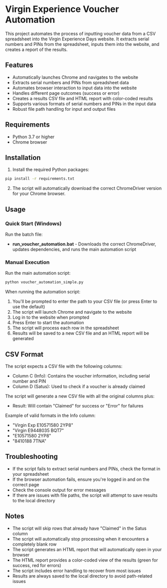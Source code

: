 # Virgin Experience Voucher Automation

This project automates the process of inputting voucher data from a CSV spreadsheet into the Virgin Experience Days website. It extracts serial numbers and PINs from the spreadsheet, inputs them into the website, and creates a report of the results.

## Features

- Automatically launches Chrome and navigates to the website
- Extracts serial numbers and PINs from spreadsheet data
- Automates browser interaction to input data into the website
- Handles different page outcomes (success or error)
- Creates a results CSV file and HTML report with color-coded results
- Supports various formats of serial numbers and PINs in the input data
- Robust file path handling for input and output files

## Requirements

- Python 3.7 or higher
- Chrome browser

## Installation

1. Install the required Python packages:

```bash
pip install -r requirements.txt
```

2. The script will automatically download the correct ChromeDriver version for your Chrome browser.

## Usage

### Quick Start (Windows)

Run the batch file:
- **run_voucher_automation.bat** - Downloads the correct ChromeDriver, updates dependencies, and runs the main automation script

### Manual Execution

Run the main automation script:

```bash
python voucher_automation_simple.py
```

When running the automation script:

1. You'll be prompted to enter the path to your CSV file (or press Enter to use the default)
2. The script will launch Chrome and navigate to the website
3. Log in to the website when prompted
4. Press Enter to start the automation
5. The script will process each row in the spreadsheet
6. Results will be saved to a new CSV file and an HTML report will be generated

## CSV Format

The script expects a CSV file with the following columns:
- Column C (Info): Contains the voucher information, including serial number and PIN
- Column D (Satus): Used to check if a voucher is already claimed

The script will generate a new CSV file with all the original columns plus:
- Result: Will contain "Claimed" for success or "Error" for failures

Example of valid formats in the Info column:
- "Virgin Exp E10571580 2YP8"
- "Virgin E9448035 BQT7"
- "E10571580 2YP8"
- "8410188 7TNA"

## Troubleshooting

- If the script fails to extract serial numbers and PINs, check the format in your spreadsheet
- If the browser automation fails, ensure you're logged in and on the correct page
- Check the console output for error messages
- If there are issues with file paths, the script will attempt to save results to the local directory

## Notes

- The script will skip rows that already have "Claimed" in the Satus column
- The script will automatically stop processing when it encounters a completely blank row
- The script generates an HTML report that will automatically open in your browser
- The HTML report provides a color-coded view of the results (green for success, red for errors)
- The script includes error handling to recover from most issues
- Results are always saved to the local directory to avoid path-related issues
